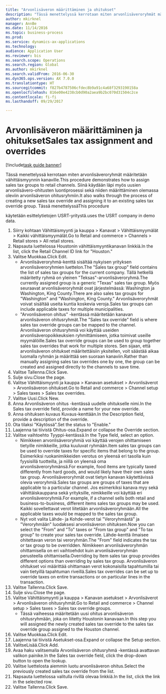 ```yaml
--- 
title: "Arvonlisäveron määrittäminen ja ohitukset"
description: "Tässä menettelyssä kerrotaan miten arvonlisäveroryhmät määritetään vähittäismyynnin kanaville."
author: mkirknel
manager: AnnBe
ms.date: 11/14/2016
ms.topic: business-process
ms.prod: 
ms.service: dynamics-ax-applications
ms.technology: 
audience: Application User
ms.reviewer: bis
ms.search.scope: Operations
ms.search.region: Global
ms.author: mkirknel
ms.search.validFrom: 2016-06-30
ms.dyn365.ops.version: AX 7.0.0
ms.translationtype: HT
ms.sourcegitcommit: f827b4787506cfdec8b9a91c4a68f3293190158a
ms.openlocfilehash: 816e00e4238cb0d90a2aea9b2bc070d31504c2ce
ms.contentlocale: fi-fi
ms.lasthandoff: 09/29/2017

---
```

# <a name="sales-tax-assignment-and-overrides"></a><span data-ttu-id="5e79d-103">Arvonlisäveron määrittäminen ja ohitukset</span><span class="sxs-lookup"><span data-stu-id="5e79d-103">Sales tax assignment and overrides</span></span>

[!include[task guide banner](../../includes/task-guide-banner.md)]

<span data-ttu-id="5e79d-104">Tässä menettelyssä kerrotaan miten arvonlisäveroryhmät määritetään vähittäismyynnin kanaville.</span><span class="sxs-lookup"><span data-stu-id="5e79d-104">This procedure demonstrates how to assign sales tax groups to retail channels.</span></span> <span data-ttu-id="5e79d-105">Siinä käydään läpi myös uusien arvonlisävero-ohitusten luontiprosessi sekä niiden määrittäminen olemassa oleviin arvonlisäveron ohitusryhmiin.</span><span class="sxs-lookup"><span data-stu-id="5e79d-105">It also walks through the process of creating a new sales tax override and assigning it to an existing sales tax override group.</span></span> <span data-ttu-id="5e79d-106">Tässä menettelyssä</span><span class="sxs-lookup"><span data-stu-id="5e79d-106">This procedure</span></span>

<span data-ttu-id="5e79d-107">käytetään esittelytietojen USRT-yritystä.</span><span class="sxs-lookup"><span data-stu-id="5e79d-107">uses the USRT company in demo data.</span></span>

1. <span data-ttu-id="5e79d-108">Siirry kohtaan Vähittäismyynti ja kauppa > Kanavat > Vähittäismyymälät > Kaikki vähittäismyymälät.</span><span class="sxs-lookup"><span data-stu-id="5e79d-108">Go to Retail and commerce > Channels > Retail stores > All retail stores.</span></span>
2. <span data-ttu-id="5e79d-109">Napsauta luettelossa Houstonin vähittäismyyntikanavan linkkiä.</span><span class="sxs-lookup"><span data-stu-id="5e79d-109">In the list, click the Retail Channel ID link for "Houston."</span></span>
3. <span data-ttu-id="5e79d-110">Valitse Muokkaa.</span><span class="sxs-lookup"><span data-stu-id="5e79d-110">Click Edit.</span></span>
    * <span data-ttu-id="5e79d-111">Arvonlisäveroryhmä-kenttä sisältää nykyisen yrityksen arvonlisäveroryhmien luettelon.</span><span class="sxs-lookup"><span data-stu-id="5e79d-111">The "Sales tax group" field contains the list of sales tax groups for the current company.</span></span> <span data-ttu-id="5e79d-112">Tällä hetkellä määritetty ryhmä on yleinen "Teksas"-arvonlisäveroryhmä.</span><span class="sxs-lookup"><span data-stu-id="5e79d-112">The currently assigned group is a generic "Texas" sales tax group.</span></span> <span data-ttu-id="5e79d-113">Myös seuraavat arvonlisäveroryhmät ovat järjestelmässä: Washington ja Washington, King County.</span><span class="sxs-lookup"><span data-stu-id="5e79d-113">There are also sales tax groups for "Washington" and "Washington, King County."</span></span> <span data-ttu-id="5e79d-114">Arvonlisäveroryhmät voivat sisältää useita kuntia koskevia veroja.</span><span class="sxs-lookup"><span data-stu-id="5e79d-114">Sales tax groups can include applicable taxes for multiple municipalities.</span></span>  
    * <span data-ttu-id="5e79d-115">"Arvonlisäveron ohitus" -kentässä määritetään kanavan arvonlisäveron ohitusryhmät.</span><span class="sxs-lookup"><span data-stu-id="5e79d-115">The "Sales tax override" field is where sales tax override groups can be mapped to the channel.</span></span> <span data-ttu-id="5e79d-116">Arvonlisäveron ohitusryhmiä voi käyttää useiden arvonlisäveropoikkeuksien ryhmittämiseen, jotka toimivat useille myymälöille.</span><span class="sxs-lookup"><span data-stu-id="5e79d-116">Sales tax override groups can be used to group together sales tax overrides that work for multiple stores.</span></span> <span data-ttu-id="5e79d-117">Sen sijaan, että arvonlisäveron ohitukset määritettäisiin yksitellen, voit säästää aikaa luomalla ryhmän ja määrittää sen suoraan kanaviin.</span><span class="sxs-lookup"><span data-stu-id="5e79d-117">Rather than manually assigning sales tax overrides one by one, the group can be created and assigned directly to the channels to save time.</span></span>  
4. <span data-ttu-id="5e79d-118">Valitse Tallenna.</span><span class="sxs-lookup"><span data-stu-id="5e79d-118">Click Save.</span></span>
5. <span data-ttu-id="5e79d-119">Sulje sivu.</span><span class="sxs-lookup"><span data-stu-id="5e79d-119">Close the page.</span></span>
6. <span data-ttu-id="5e79d-120">Valitse Vähittäismyynti ja kauppa > Kanavan asetukset > Arvonlisäverot > Arvonlisäveron ohitukset.</span><span class="sxs-lookup"><span data-stu-id="5e79d-120">Go to Retail and commerce > Channel setup > Sales taxes > Sales tax overrides.</span></span>
7. <span data-ttu-id="5e79d-121">Valitse Uusi.</span><span class="sxs-lookup"><span data-stu-id="5e79d-121">Click New.</span></span>
8. <span data-ttu-id="5e79d-122">Anna Arvonlisäveron ohitus -kentässä uudelle ohitukselle nimi.</span><span class="sxs-lookup"><span data-stu-id="5e79d-122">In the Sales tax override field, provide a name for your new override.</span></span>
9. <span data-ttu-id="5e79d-123">Anna ohituksen kuvaus Kuvaus-kenttään.</span><span class="sxs-lookup"><span data-stu-id="5e79d-123">In the Description field, provide a description of the override.</span></span>
10. <span data-ttu-id="5e79d-124">Ota tilaksi "Käytössä".</span><span class="sxs-lookup"><span data-stu-id="5e79d-124">Set the status to "Enable."</span></span>
11. <span data-ttu-id="5e79d-125">Laajenna tai tiivistä Ohitus-osa.</span><span class="sxs-lookup"><span data-stu-id="5e79d-125">Expand or collapse the Override section.</span></span>
12. <span data-ttu-id="5e79d-126">Valitse vaihtoehto Tyyppi-kentässä.</span><span class="sxs-lookup"><span data-stu-id="5e79d-126">In the Type field, select an option.</span></span>
    * <span data-ttu-id="5e79d-127">Nimikkeen arvonlisäveroryhmiä voi käyttää verojen ohittamiseen tietyille nimikkeille, jotka kuuluvat ryhmään.</span><span class="sxs-lookup"><span data-stu-id="5e79d-127">Item sales tax groups can be used to override taxes for specific items that belong to the group.</span></span> <span data-ttu-id="5e79d-128">Esimerkiksi ruokanimikkeiden verotus on yleensä eri tasolla kuin fyysisillä tuotteilla, ja niillä on yleensä oma arvonlisäveroryhmänsä.</span><span class="sxs-lookup"><span data-stu-id="5e79d-128">For example, food items are typically taxed differently from hard goods, and would likely have their own sales tax group.</span></span>     <span data-ttu-id="5e79d-129">Arvonlisäveroryhmät ovat tietyn kanavan käytettävissä olevia veroryhmiä.</span><span class="sxs-lookup"><span data-stu-id="5e79d-129">Sales tax groups are groups of taxes that are applicable to a particular channel.</span></span> <span data-ttu-id="5e79d-130">Jos esimerkiksi kanava myy sekä vähittäiskauppana sekä yrityksille, nimikkeille voi käyttää eri arvonlisäveroryhmiä.</span><span class="sxs-lookup"><span data-stu-id="5e79d-130">For example, if a channel sells both retail and business-to-business, different items sales tax groups may be used.</span></span> <span data-ttu-id="5e79d-131">Kaikki sovellettavat verot liitetään arvonlisäveroryhmään.</span><span class="sxs-lookup"><span data-stu-id="5e79d-131">All the applicable taxes would be mapped to the sales tax group.</span></span>  
    * <span data-ttu-id="5e79d-132">Nyt voit valita Lähde- ja Kohde-verot tai "Veroryhmästä" ja "Veroryhmään" luodaksesi arvonlisäveron ohituksen.</span><span class="sxs-lookup"><span data-stu-id="5e79d-132">Now you can select the "From" and "To" taxes or "From tax group" and "To tax group" to create your sales tax override.</span></span>    <span data-ttu-id="5e79d-133">Lähde-kenttä ilmaisee ohitettavan veron tai veroryhmän.</span><span class="sxs-lookup"><span data-stu-id="5e79d-133">The "From" field indicates the tax or tax group to be overridden.</span></span> <span data-ttu-id="5e79d-134">Nimikkeen arvonlisäveroryhmän ohittamisella on eri vaihtoehdot kuin arvonlisäveroryhmän perusteella ohittamisella.</span><span class="sxs-lookup"><span data-stu-id="5e79d-134">Overriding by Item sales tax group provides different options than overriding by sales tax group.</span></span>    <span data-ttu-id="5e79d-135">Arvonlisäveron ohitukset voi määrittää ohittamaan verot kokonaisilla tapahtumilla tai vain tietyillä tapahtuman riveillä.</span><span class="sxs-lookup"><span data-stu-id="5e79d-135">Sales tax overrides can be set up to override taxes on entire transactions or on particular lines in the transaction.</span></span>  
13. <span data-ttu-id="5e79d-136">Valitse Tallenna.</span><span class="sxs-lookup"><span data-stu-id="5e79d-136">Click Save.</span></span>
14. <span data-ttu-id="5e79d-137">Sulje sivu.</span><span class="sxs-lookup"><span data-stu-id="5e79d-137">Close the page.</span></span>
15. <span data-ttu-id="5e79d-138">Valitse Vähittäismyynti ja kauppa > Kanavan asetukset > Arvonlisäverot > Arvonlisäveron ohitusryhmät.</span><span class="sxs-lookup"><span data-stu-id="5e79d-138">Go to Retail and commerce > Channel setup > Sales taxes > Sales tax override groups.</span></span>
    * <span data-ttu-id="5e79d-139">Tässä vaiheessa määritetään uusi ohitus arvonlisäveron ohitusryhmään, joka on liitetty Houstonin kanavaan.</span><span class="sxs-lookup"><span data-stu-id="5e79d-139">In this step you will assigned the newly created sales tax override to the sales tax override group assigned to the Houston channel.</span></span>  
16. <span data-ttu-id="5e79d-140">Valitse Muokkaa.</span><span class="sxs-lookup"><span data-stu-id="5e79d-140">Click Edit.</span></span>
17. <span data-ttu-id="5e79d-141">Laajenna tai tiivistä Asetukset-osa.</span><span class="sxs-lookup"><span data-stu-id="5e79d-141">Expand or collapse the Setup section.</span></span>
18. <span data-ttu-id="5e79d-142">ValitseLisää.</span><span class="sxs-lookup"><span data-stu-id="5e79d-142">Click Add.</span></span>
19. <span data-ttu-id="5e79d-143">Avaa haku valitsemalla Arvonlisäveron ohitusryhmä -kentässä avattavan valikon painike.</span><span class="sxs-lookup"><span data-stu-id="5e79d-143">In the Sales tax override field, click the drop-down button to open the lookup.</span></span>
20. <span data-ttu-id="5e79d-144">Valitse luettelosta aiemmin luotu arvonlisäveron ohitus.</span><span class="sxs-lookup"><span data-stu-id="5e79d-144">Select the previously created sales tax override from the list.</span></span>
21. <span data-ttu-id="5e79d-145">Napsauta luettelossa valitulla rivillä olevaa linkkiä.</span><span class="sxs-lookup"><span data-stu-id="5e79d-145">In the list, click the link in the selected row.</span></span>
22. <span data-ttu-id="5e79d-146">Valitse Tallenna.</span><span class="sxs-lookup"><span data-stu-id="5e79d-146">Click Save.</span></span>


